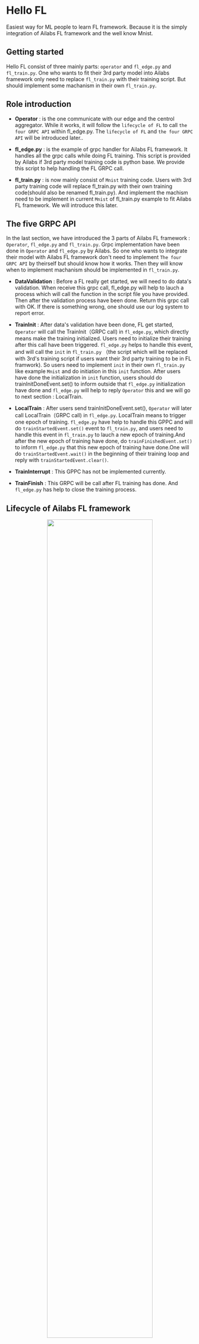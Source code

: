 # Hello FL

Easiest way for ML people to learn FL framework. Because it is the simply integration of Ailabs FL framework and the well know Mnist.

## Getting started

Hello FL consist of three mainly parts: `operator` and `fl_edge.py` and `fl_train.py`.
One who wants to fit their 3rd party model into Ailabs framework only need to replace `fl_train.py` with their training script. But should implement some machanism in their own `fl_train.py`.

## Role introduction

* **Operator** : is the one communicate with our edge and the centrol aggregator.
While it works, it will follow the `lifecycle of FL` to call `the four GRPC API` within fl_edge.py.
The `lifecycle of FL` and `the four GRPC API` will be introduced later..


* **fl_edge.py** : is the example of grpc handler for Ailabs FL framework. It handles all the grpc calls while doing FL training. This script is provided by Ailabs if 3rd party model training code is python base. We provide this script to help handling the FL GRPC call.

* **fl_train.py** : is now mainly consist of `Mnist` training code. Users with 3rd party training code will replace fl_train.py with their own training code(should also be renamed fl_train.py). And implement the machism need to be implement in current `Mnist`  of fl_train.py example to fit Ailabs FL framework. We will introduce this later.


## The five GRPC API

In the last section, we have introduced the 3 parts of Ailabs FL framework : `Operator`, `fl_edge.py` and `fl_train.py`. Grpc implementation have been done in `Operator` and `fl_edge.py` by Ailabs. So one who wants to integrate their model with Ailabs FL framework don't need to implement `The four GRPC API` by theirself but should know how it works. Then they will know when to implement machanism should be implemented in `fl_train.py`.

* **DataValidation** : Before a FL really get started, we will need to do data's validation. When receive this grpc call, fl_edge.py will help to lauch a process which will call the function in the script file you have provided. Then after the validation process have been done. Return this grpc call with OK. If there is something wrong, one should use our log system to report error.


* **TrainInit** : After data's validation have been done, FL get started, `Operator` will call the TrainInit（GRPC call) in `fl_edge.py`, which directly means make the training initialized. Users need to initialize their training after this call have been triggered. `fl_edge.py` helps to handle this event, and will call the `init` in `fl_train.py` （the script which will be replaced with 3rd's training script if users want their 3rd party training to be in FL framwork). So users need to implement `init` in their own `fl_train.py` like example `Mnist` and do initiation in this `init` function. After users have done the initialization in `init` function, users should do trainInitDoneEvent.set() to inform outside that  `fl_edge.py` initialization have done and `fl_edge.py` will help to reply `Operator` this and we will go to next section : LocalTrain.

* **LocalTrain** : After users send trainInitDoneEvent.set(), `Operator` will later call LocalTrain（GRPC call)  in `fl_edge.py`. LocalTrain means to trigger one epoch of training. `fl_edge.py` have help to handle this GPPC and will do `trainStartedEvent.set()` event to `fl_train.py`, and users need to handle this event in `fl_train.py` to lauch a new epoch of training.And after the new epoch of training have done, do `trainFinishedEvent.set()` to inform `fl_edge.py` that this new epoch of training have done.One will do `trainStartedEvent.wait()` in the beginning of their training loop and reply with  `trainStartedEvent.clear()`.


* **TrainInterrupt** : This GPPC has not be implemented currently.

* **TrainFinish** : This GRPC will be call after FL training has done. And `fl_edge.py` has help to close the training process.


## Lifecycle of Ailabs FL framework

<div align="center"><img src="./assets/msc_1.png" style="width:75%"></img></div>

Here we begin with DataValidation phase,

```plaintext
  DataValidation: This is the first phase of FL's lifecycle, we need to check whether our training
  dataset is valid or not in this phase. In this phase, a validation function will be called, and
  you can do validation in this function. After you have validated your dataset, if it is correct
  return grpc call with OK. If something wrong, report error through our log system.
```

After DataValidation phase done,

```plaintext
  TrainInit: In the beginning of Ailabs FL training, we will enter a phase called TrainInit.
  This is also the GRPC call name from Operator. We will do initialization at this phase
  like preprocessing and load pretrained model weight. Also any other things needed to be
  done before training can be done at this phase.

  In this phase, our training communicate outside with 1 event : trainInitDoneEvent.
```

```plaintext
  LocalTrain: In the second phase of Ailabs FL training, we enter a phase called LocalTrain.
  This is also the GRPC call name from Operator. This phase will loop 250-1000 times or
  even more. Every LocalTrain phase means an epoch of FL training. How many LocalTrain
  phases we run throug depends on how many epochs(rounds) a FL project set.

  In this phase, our training communicate outside with python event system, there are 2 events in this phase: trainStartedEvent and trainFinishedEvent.
```

<div align="center"><img src="./assets/msc_2.png" style="width:75%"></img></div>

## FL Logging system in Ailabs FL framework

```python
class LogLevel(Enum):
    INFO = 1
    WARNING = 2
    ERROR = 3


def PackageLogMsg(loglevel: LogLevel, message: string)-> object:
    return {"level":loglevel.name, "message":message}

def UnPackageLogMsg(log :object):
    return log["level"] , log["message"]
```

Totally we have 3 types of logging: `INFO`,`WARNING` and `ERROR`.
Users should pack their message with provided `PackageLogMsg` and put it to the provided queue. Like

```python
logQueue.put(PackageLogMsg(LogLevel.INFO,'Training :trained finished. Start saving model weight'))
```

## The most important things while replace fl_train.py ?

* Must to be done in fl_train.py.
  * Do `trainInitDoneEvent.set()` after initialization has done. To inform that your training initialization has done （before entering training loop）
  * Do `trainStartedEvent.wait()` and `trainStartedEvent.clear()` in the beginning of training loop. To blocking the new epoch of training until it recevie trainStartedEvent event.
  * Do `trainFinishedEvent.set()` in the end of training loop to inform that your one epoch of training has done.

* Good to have
  * using `FL Logging system` to log some customized message whihe in FL triaing will help to realize more when bugs or training problem has occured.


## 3rd that not using Python base, how to do ?

* First, that's see another version msc of this situation. We will not have fl_edge.py. Instead, all GRPC function calls have been handled by fl_edge.py will now handled by 3rd it self.

<div align="left"><img src="./assets/3rd_without_python.png" style="width:100%"></img></div>

* Must to be know to replace fl_edge.py
    * Should at least have a thread （process）[called GRPC handler] handles 3 GRPC funcaiton calls.
    * GRPC handler should be independent, not be in same thread/process of training process.
    * GRPC handler can launch training thread/process after receiving TrainInit GRPC call.
    * Training thread/process will do N epochs training.
    * Training thread/process will wait（blocking）in the beginning of every epoch, wait until GRPC handler receiving LocalTrain GRPC call, and start this epoch of training then finish.
    * At the end of every epoch, Training thread/process will call LocallTrainFinish via GRPC handler.
    * GRPC handler received TrainFinsh GRPC call will end all threads/processes.
    * GRPC handler should also implement logs interface and let Training thread/process send logs.
